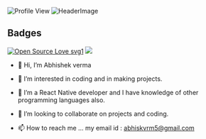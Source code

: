 ![Profile View](https://komarev.com/ghpvc/?username=Abhiskvrm)
![HeaderImage](https://github.com/Abhiskvrm/Abhiskvrm/blob/main/files/header.png)

## Badges
[![Open Source Love svg1](https://badges.frapsoft.com/os/v1/open-source.svg?v=103)](https://github.com/Abhiskvrm/)
![](https://img.shields.io/badge/Myself-Abhi-red)


- 👋 Hi, I’m Abhishek verma
- 👀 I’m interested in coding and in making projects.
- 🌱 I’m a React Native developer and I have knowledge of other programming languages also.
- 💞️ I’m looking to collaborate on  projects and coding.

- 📫 How to reach me ...
my email id : abhiskvrm5@gmail.com
